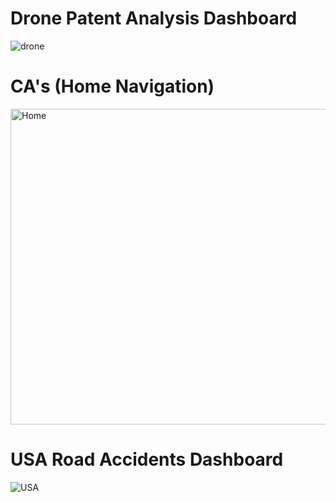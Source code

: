 # Drone Patent Analysis Dashboard

![drone](https://github.com/ZAHIRA201/Power-BI-Dashboards/assets/120922044/a2593ddf-3354-4300-af14-90c357eb4938)

# CA's (Home Navigation)
<img width="505" alt="Home" src="https://github.com/user-attachments/assets/ca701d13-2d4f-45c2-bfb6-ef551417f19d">

# USA Road Accidents Dashboard

![USA](https://github.com/ZAHIRA201/Power-BI-Dashboards/assets/120922044/bd8afc2c-94b9-4337-a857-de33a11ec299)
